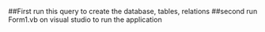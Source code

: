 ##First run this query to create the database, tables, relations 
##second run Form1.vb on visual studio to run the application
